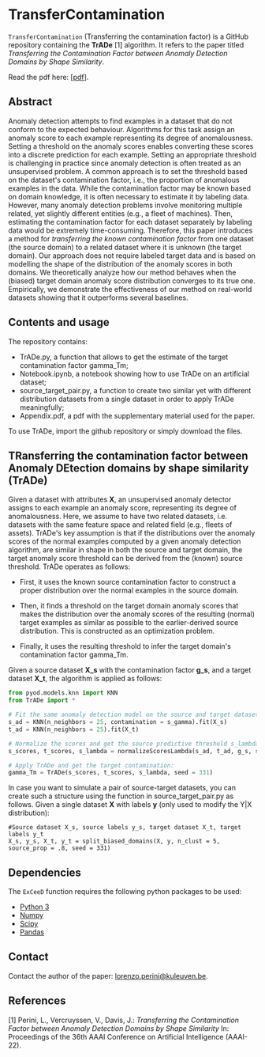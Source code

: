 # TransferContamination

`TransferContamination` (Transferring the contamination factor) is a GitHub repository containing the **TrADe** [1] algorithm.
It refers to the paper titled *Transferring the Contamination Factor between Anomaly Detection Domains by Shape Similarity*.

Read the pdf here: [[pdf](https://people.cs.kuleuven.be/~lorenzo.perini/files/TrADePaper.pdf)].

## Abstract

Anomaly detection attempts to find examples in a dataset that do not conform to the expected behaviour. Algorithms for this task assign an anomaly score to each example representing its degree of anomalousness. Setting a threshold on the anomaly scores enables converting these scores into a discrete prediction for each example. Setting an appropriate threshold is challenging in practice since anomaly detection is often treated as an unsupervised problem. A common approach is to set the threshold based on the dataset's contamination factor, i.e., the proportion of anomalous examples in the data. While the contamination factor may be known based on domain knowledge, it is often necessary to estimate it by labeling data. However, many anomaly detection problems involve monitoring multiple related, yet slightly different entities (e.g., a fleet of machines). Then, estimating the contamination factor for each dataset separately by labeling data would be extremely time-consuming. Therefore, this paper introduces a method for *transferring the known contamination factor* from one dataset (the source domain) to a related dataset where it is unknown (the target domain). Our approach does not require labeled target data and is based on modelling the shape of the distribution of the anomaly scores in both domains. We theoretically analyze how our method behaves when the (biased) target domain anomaly score distribution converges to its true one. Empirically, we demonstrate the effectiveness of our method on real-world datasets showing that it outperforms several baselines.


## Contents and usage

The repository contains:
- TrADe.py, a function that allows to get the estimate of the target contamination factor gamma_Tm;
- Notebook.ipynb, a notebook showing how to use TrADe on an artificial dataset;
- source_target_pair.py, a function to create two similar yet with different distribution datasets from a single dataset in order to apply TrADe meaningfully;
- Appendix.pdf, a pdf with the supplementary material used for the paper.

To use TrADe, import the github repository or simply download the files.


## TRansferring the contamination factor between Anomaly DEtection domains by shape similarity (TrADe)

Given a dataset with attributes **X**, an unsupervised anomaly detector assigns to each example an anomaly score, representing its degree of anomalousness. Here, we assume to have two related datasets, i.e. datasets with the same feature space and related field (e.g., fleets of assets). TrADe's key assumption is that if the distributions over the anomaly scores of the normal examples computed by a given anomaly detection algorithm, are similar in shape in both the source and target domain, the target anomaly score threshold can be derived from the (known) source threshold. TrADe operates as follows:

- First, it uses the known source contamination factor to construct a proper distribution over the normal examples in the source domain.

- Then, it finds a threshold on the target domain anomaly scores that makes the distribution over the anomaly scores of the resulting (normal) target examples as similar as possible to the earlier-derived source distribution. This is constructed as an optimization problem.

- Finally, it uses the resulting threshold to infer the target domain's contamination factor gamma_Tm.

Given a source dataset **X_s** with the contamination factor **g_s**, and a target dataset **X_t**, the algorithm is applied as follows:

```python
from pyod.models.knn import KNN
from TrADe import *

# Fit the same anomaly detection model on the source and target datasets (separately)
s_ad = KNN(n_neighbors = 25, contamination = s_gamma).fit(X_s)
t_ad = KNN(n_neighbors = 25).fit(X_t)

# Normalize the scores and get the source predictive threshold s_lambda:
s_scores, t_scores, s_lambda = normalizeScoresLambda(s_ad, t_ad, g_s, seed = 331, noise = False)

# Apply TrADe and get the target contamination:
gamma_Tm = TrADe(s_scores, t_scores, s_lambda, seed = 331)

```

In case you want to simulate a pair of source-target datasets, you can create such a structure using the function in source_target_pair.py as follows. Given a single dataset **X** with labels **y** (only used to modify the Y|X distribution):

```
#Source dataset X_s, source labels y_s, target dataset X_t, target labels y_t
X_s, y_s, X_t, y_t = split_biased_domains(X, y, n_clust = 5, source_prop = .8, seed = 331)

```


## Dependencies

The `ExCeeD` function requires the following python packages to be used:
- [Python 3](http://www.python.org)
- [Numpy](http://www.numpy.org)
- [Scipy](http://www.scipy.org)
- [Pandas](https://pandas.pydata.org/)


## Contact

Contact the author of the paper: [lorenzo.perini@kuleuven.be](mailto:lorenzo.perini@kuleuven.be).


## References

[1] Perini, L., Vercruyssen, V., Davis, J.: *Transferring the Contamination Factor between Anomaly Detection Domains by Shape Similarity* In: Proceedings of the 36th AAAI Conference on Artificial Intelligence (AAAI-22).